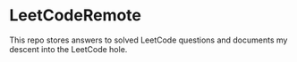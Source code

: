 # LeetCodeRemote

This repo stores answers to solved LeetCode questions and documents my descent into the LeetCode hole.     
 
  
 
 
  
     
   
 
 
 
